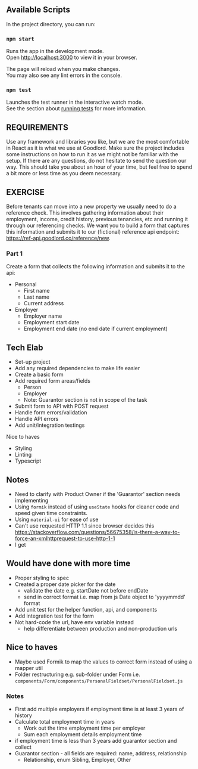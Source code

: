 ## Available Scripts

In the project directory, you can run:

### `npm start`

Runs the app in the development mode.\
Open [http://localhost:3000](http://localhost:3000) to view it in your browser.

The page will reload when you make changes.\
You may also see any lint errors in the console.

### `npm test`

Launches the test runner in the interactive watch mode.\
See the section about [running tests](https://facebook.github.io/create-react-app/docs/running-tests) for more information.

## REQUIREMENTS

Use any framework and libraries you like, but we are the most comfortable in React as it is
what we use at Goodlord. Make sure the project includes some instructions on how to run it as we might not be familiar with the setup.
If there are any questions, do not hesitate to send the question our way.
This should take you about an hour of your time, but feel free to spend a bit more or less
time as you deem necessary.

## EXERCISE

Before tenants can move into a new property we usually need to do a reference check. This
involves gathering information about their employment, income, credit history, previous
tenancies, etc and running it through our referencing checks.
We want you to build a form that captures this information and submits it to our (fictional)
reference api endpoint: https://ref-api.goodlord.co/reference/new.

### Part 1

Create a form that collects the following information and submits it to the api:

- Personal
  - First name
  - Last name
  - Current address
- Employer
  - Employer name
  - Employment start date
  - Employment end date (no end date if current employment)

## Tech Elab

- Set-up project
- Add any required dependencies to make life easier
- Create a basic form
- Add required form areas/fields
  - Person
  - Employer
  - Note: Guarantor section is not in scope of the task
- Submit form to API with POST request
- Handle form errors/validation
- Handle API errors
- Add unit/integration testings

Nice to haves

- Styling
- Linting
- Typescript

## Notes

- Need to clarify with Product Owner if the 'Guarantor' section needs implementing
- Using `formik` instead of using `useState` hooks for cleaner code and speed given time constraints.
- Using `material-ui` for ease of use
- Can't use requested HTTP 1.1 since browser decides this https://stackoverflow.com/questions/56675358/is-there-a-way-to-force-an-xmlhttprequest-to-use-http-1-1
- I get 

## Would have done with more time

- Proper styling to spec
- Created a proper date picker for the date
  - validate the date e.g. startDate not before endDate
  - send in correct format i.e. map from js Date object to 'yyyymmdd' format
- Add unit test for the helper function, api, and components
- Add integration test for the form
- Not hard-code the url, have env variable instead
  - help differentiate between production and non-production urls

## Nice to haves

- Maybe used Formik to map the values to correct form instead of using a mapper util
- Folder restructuring e.g. sub-folder under Form i.e. `components/Form/components/PersonalFieldset/PersonalFieldset.js`

### Notes
- First add multiple employers if employment time is at least 3 years of history
- Calculate total employment time in years
  - Work out the time employment time per employer
  - Sum each employment details employment time
- if employment time is less than 3 years add guarantor section and collect
- Guarantor section - all fields are required: name, address, relationship
  - Relationship, enum Sibling, Employer, Other